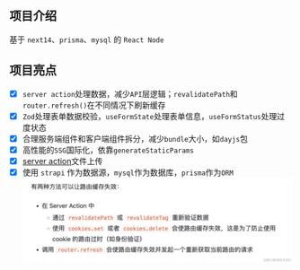 ## 项目介绍

基于 `next14`、`prisma`、`mysql` 的 `React Node`

## 项目亮点

- [x] `server action`处理数据，减少`API`层逻辑；`revalidatePath`和`router.refresh()`在不同情况下刷新缓存
- [x] `Zod`处理表单数据校验，`useFormState`处理表单信息，`useFormStatus`处理过度状态
- [x] 合理服务端组件和客户端组件拆分，减少`bundle`大小，如`dayjs`包
- [x] 高性能的`SSG`国际化，依靠`generateStaticParams`
- [x] [server action](https://github.com/vercel/next.js/tree/canary/examples/server-actions-upload/app)文件上传
- [x] 使用 `strapi` 作为数据源，`mysql`作为数据库，`prisma`作为`ORM`
      ![Alt text](image.png)
